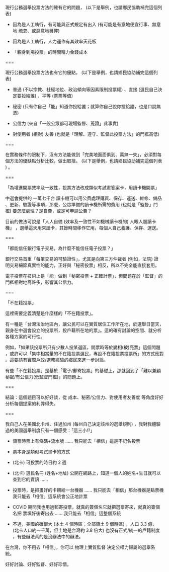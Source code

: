 現行公務選舉投票方法的確有它的問題， (以下是舉例，也請鄉民協助補完這個列表)

* 因為是人工執行，有可能與正式規定有出入 (有可能是有意地便宜行事、無意地
    疏忽、或惡意地舞弊)

* 因為是人工執行，人力運作有其效率天花板

* 「親身到場投票」的時間精力金錢成本

===

現行公務選舉投票方法也有它的優點， (以下是舉例，也請鄉民協助補完這個列表)

* 普通 (不以宗教、社經地位、政治傾向等因素限制投票權) 、直接 (選民自己決
  定要投給誰) 、平等 (票票等值)

* 秘密 (只有你自己「能」知道你投給誰；就算你自己說你投給誰，也是口說無憑)

* 公信力 (來自「一般公眾都可現場監督、蒐證」此事實)

* 對使用者 (相對) 友善 (也就是「理解、遵守、監督此投票方法」的門檻高低)

===

在實務條件的限制下，沒有方法能做到「完美地面面俱到、萬無一失」，必須對每
個方法的優缺點分析比較，做出取捨。 (以下是舉例，也請鄉民協助補完這個列表
) 。

===

「為增進開票效率及一致性，投票方法改成類似考試畫答案卡，用讀卡機開票」

中選會提供的 一萬七千台 讀卡機可以用公費處理購買、保存、運送、維修、備品
、更新、驗證等事項，那麼，公眾準備的讀卡機所需的費用 (也就是「監督」門檻)
要怎麼處理？是自費，或是可申請公費？

目前的做法可說是「人人自備 (效率及一致性不如機械讀卡機的) 人眼人腦讀卡機」
，選舉這天用來讀卡，其餘時間移作它用，每個人自己養護、保存、運送。

===

「都能信任銀行電子交易，為什麼不能信任電子投票？」

銀行交易首重「每筆交易的可驗證性」，尤其是向第三方仲裁者 (例如，法院) 證
明交易細節真實性的能力，正好與「秘密投票」相反，所以不完全能直接套用。

電子投票在技術上是「能」做到「秘密投票 + 正確計票」，但問題在於「監督」的
門檻相對地高許多，影響其公信力。

===

「不在籍投票」

這裡需要定義清楚是什麼樣的「不在籍投票」。

有一種是「台灣法治地區內，讓公民可以在實質居住工作所在地，於選舉日當天，
親身在中選會設立的投票所，投戶藉所在地的票」。這的確有討論的空間、就分析
各種方案的可行性。

例如，「如果該投票所只有少數人投某選區，開票時等於變相(被)亮票」這個問題
，或許可以「集中相當量的不在籍投票選民，專設不在籍投票投票所」的方式應對
。這要請有實際戶政/選務經驗的鄉民來進一步討論。

有些「不在籍投票」是基於「電子/郵寄投票」的基礎上，那就回到了「難以兼顧
秘密/有公信力(低監督門檻)」的問題上。

===

結論：這個題目可以好好談，從 成本、秘密/公信力、對使用者友善度 等角度好好
分析每個提案的利弊得失。

===

我自己人在美國北卡州、住過加州 (每州自己決定該州的選舉規則) ，我對我體驗
過的美國選舉制度只有一個感受：「這三小!?」

* 領票時票上有條碼+流水號 …… 我只能去「相信」這是不記名投票

* 票本身是類似考試畫卡的方式

* (北卡) 可投票的時日約 2 週

* (北卡) 選民名冊 (姓名+地址) 公開在網路上，知道一個人的姓名+生日就可以
  查到它的資訊 ……

* 投票時，是把畫好的卡餵給一台機器 …… 我只能去「相信」那台機器是點票機
  我只能去「相信」這系統會公正地計票

* COVID 期間我也用過郵寄投票，就真的簽個名它就把選票寄來，就真的簽個名把
  票填好後寄出去 …… 我只能去「相信」這整個系統

* 不過，美國的確很大 (本土 4 個時區；全部領土 9 個時區) ，人口 3.3 億，
  (北卡人口約一千萬，但土地是台灣約 3.8 倍大) 也沒有正式/統一的戶籍制度
  ，有些辦法真的是沒辦法中的辦法。

在台灣，你不用去「相信」，你可以 物理上實質監督 決定公權力歸屬的選舉系統。

好好討論、好好監督、好好珍惜。
